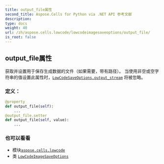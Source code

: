 ```yaml
---
title: output_file属性
second_title: Aspose.Cells for Python via .NET API 参考文献
description:
type: docs
weight: 40
url: /zh/aspose.cells.lowcode/lowcodeimagesaveoptions/output_file/
is_root: false
---
```

## output_file属性

获取并设置用于保存生成数据的文件（如果需要，带有路径）。
当使用非空或空字符串的值设置此属性时，[`LowCodeSaveOptions.output_stream`](/cells/python-net/zh/aspose.cells.lowcode/lowcodesaveoptions#output_stream) 将被忽略。
### 定义：
```python
@property
def output_file(self):
    ...
@output_file.setter
def output_file(self, value):
    ...
```

### 也可以看看
* 模块[`aspose.cells.lowcode`](../../)
* 类 [`LowCodeImageSaveOptions`](/cells/python-net/zh/aspose.cells.lowcode/lowcodeimagesaveoptions)
